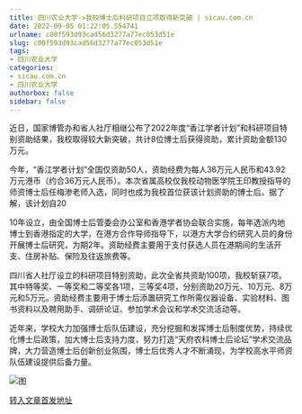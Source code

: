 ```yaml
---
title: 四川农业大学->我校博士后科研项目立项取得新突破 | sicau.com.cn
date: 2022-09-05 01:22:05.554741
urlname: c00f593d93cad56d3277a77ec053d51e
slug: c00f593d93cad56d3277a77ec053d51e
tags: 
- 四川农业大学
categories:
- sicau.com.cn
- 四川农业大学
authorbox: false
sidebar: false
---
```

近日，国家博管办和省人社厅相继公布了2022年度“香江学者计划”和科研项目特别资助结果，我校取得较大新突破，共计8位博士后获得资助，累计资助金额130万元。

今年，“香江学者计划”全国仅资助50人，资助经费为每人36万元人民币和43.92万元港币（约合36万元人民币）。本次省属高校仅我校动物医学院王印教授指导的师资博士后任梅渗老师入选，同时也成为我校首位获该计划资助的博士后。据了解，该计划自20
<!--more-->
10年设立，由全国博士后管委会办公室和香港学者协会联合实施，每年选派内地博士到香港指定的大学，在港方合作导师指导下，以港方大学合约研究人员的身份开展博士后研究，为期2年。资助经费主要用于支付获选人员在港期间的生活开支、住房补贴、保险及往返旅费等。

四川省人社厅设立的科研项目特别资助，此次全省共资助100项，我校斩获7项。其中特等奖、一等奖和二等奖各1项，三等奖4项，分别资助20万元、10万元、8万元和5万元。资助经费主要用于博士后添置研究工作所需仪器设备、实验材料、图书资料以及聘用助手、调研论证、参加学术会议和学术交流活动等。

近年来，学校大力加强博士后队伍建设，充分挖掘和发挥博士后制度优势，持续优化博士后政策，加大博士后支持力度，努力打造“天府农科博士后论坛”学术交流品牌，大力营造博士后创新创业氛围，博士后优秀人才不断涌现，为学校高水平师资队伍建设提供后备力量。

![图](https://news.sicau.edu.cn/__local/7/68/B2/722129DC482C5A98512EAAE8614_E9E581A7_FD20.png)

[转入文章首发地址](https://news.sicau.edu.cn/info/1078/69351.htm)